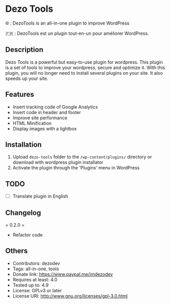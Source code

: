# Dezo Tools

🌐 : DezoTools is an all-in-one plugin to improve WordPress

🇫🇷 : DezoTools est un plugin tout-en-un pour améliorer WordPress.

## Description

Dezo Tools is a powerful but easy-to-use plugin for wordpress. This plugin is a set of tools to improve your wordpress, secure and optimize it. With this plugin, you will no longer need to install several plugins on your site. It also speeds up your site.

## Features

* Insert tracking code of Google Analytics
* Insert code in header and footer
* Improve site performance
* HTML Minification
* Display images with a lightbox

## Installation

1. Upload `dezo-tools` folder to the `/wp-content/plugins/` directory or download with wordpress plugin installator
1. Activate the plugin through the \'Plugins\' menu in WordPress

## TODO

- [ ] Translate plugin in English

## Changelog

= 0.2.0 =

* Refactor code

## Others

* Contributors: dezodev
* Tags: all-in-one, tools
* Donate link: https://www.paypal.me/imdezodev
* Requires at least: 4.0
* Tested up to: 4.9
* License: GPLv3 or later
* License URI: http://www.gnu.org/licenses/gpl-3.0.html
